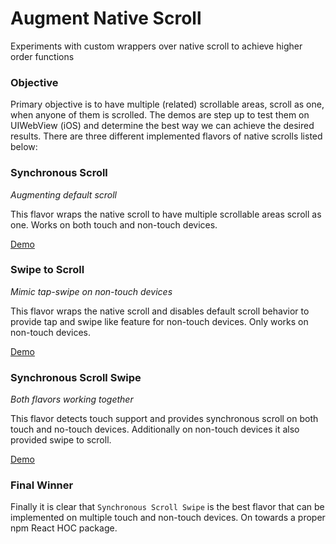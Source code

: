 # Augment Native Scroll
Experiments with custom wrappers over native scroll to achieve higher order functions

### Objective
Primary objective is to have multiple (related) scrollable areas, scroll as one, when anyone of them is scrolled. The demos are step up to test them on UIWebView (iOS) and determine the best way we can achieve the desired results. There are three different implemented flavors of native scrolls listed below:

### Synchronous Scroll
_Augmenting default scroll_

This flavor wraps the native scroll to have multiple scrollable areas scroll as one. Works on both touch and non-touch devices.

[Demo](https://iamvijaydev.github.io/augment-native-scroll/#/synchronous-scroll)

### Swipe to Scroll
_Mimic tap-swipe on non-touch devices_

This flavor wraps the native scroll and disables default scroll behavior to provide tap and swipe like feature for non-touch devices. Only works on non-touch devices.

[Demo](https://iamvijaydev.github.io/augment-native-scroll/#/swipe-to-scroll)

### Synchronous Scroll Swipe
_Both flavors working together_

This flavor detects touch support and provides synchronous scroll on both touch and no-touch devices. Additionally on non-touch devices it also provided swipe to scroll.

[Demo](https://iamvijaydev.github.io/augment-native-scroll/#/synchronous-scroll-swipe)

### Final Winner
Finally it is clear that `Synchronous Scroll Swipe` is the best flavor that can be implemented on multiple touch and non-touch devices. On towards a proper npm React HOC package.
